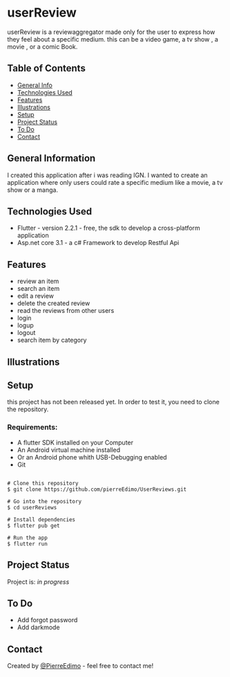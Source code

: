 # userReview

userReview is a reviewaggregator made only for the user to express how they feel about a specific medium.
this can be a video game, a tv show , a movie , or a comic Book.

## Table of Contents
* [General Info](#general-information)
* [Technologies Used](#technologies-used)
* [Features](#features)
* [Illustrations](#illustrations)
* [Setup](#setup)
* [Project Status](#project-status)
* [To Do](#to-do)
* [Contact](#contact)


## General Information
I created this application after i was reading IGN. I wanted to create an application 
where only users could rate a specific medium like a movie, a tv show or a manga.

## Technologies Used
- Flutter - version 2.2.1 - free, the sdk to develop a cross-platform application
- Asp.net core 3.1 - a c# Framework to develop Restful Api



## Features
- review an item 
- search an item 
- edit a review  
- delete the created review 
- read the reviews from other users
- login 
- logup
- logout
- search item by category
## Illustrations


## Setup
this project has not been released yet. In order to test it, 
you need to clone the repository.
   ### Requirements:
   - A flutter SDK installed on your Computer
   - An Android virtual machine installed
   - Or an Android phone whith USB-Debugging enabled
   - Git

```

# Clone this repository
$ git clone https://github.com/pierreEdimo/UserReviews.git

# Go into the repository
$ cd userReviews

# Install dependencies
$ flutter pub get

# Run the app
$ flutter run

```

## Project Status
Project is: _in progress_

## To Do

- Add forgot password
- Add darkmode


## Contact
Created by [@PierreEdimo](https://www.patricedimo.com/) - feel free to contact me!
